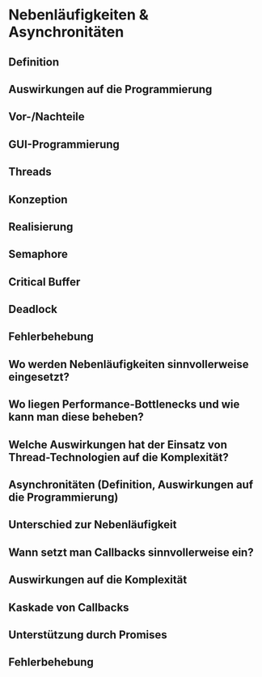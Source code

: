 # Nebenläufigkeiten & Asynchronitäten

## Definition



## Auswirkungen auf die Programmierung



## Vor-/Nachteile



## GUI-Programmierung



## Threads



## Konzeption



## Realisierung



## Semaphore



## Critical Buffer



## Deadlock



## Fehlerbehebung



## Wo werden Nebenläufigkeiten sinnvollerweise eingesetzt?



## Wo liegen Performance-Bottlenecks und wie kann man diese beheben?



## Welche Auswirkungen hat der Einsatz von Thread-Technologien auf die Komplexität?



## Asynchronitäten (Definition, Auswirkungen auf die Programmierung)



## Unterschied zur Nebenläufigkeit



## Wann setzt man Callbacks sinnvollerweise ein?



## Auswirkungen auf die Komplexität



## Kaskade von Callbacks



## Unterstützung durch Promises



## Fehlerbehebung


